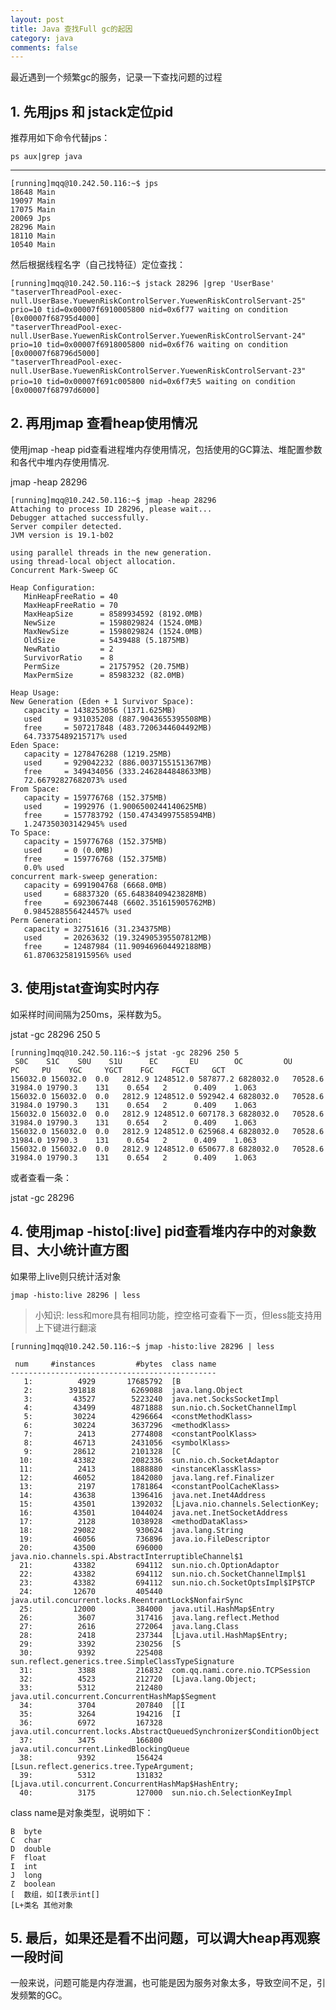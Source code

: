 ```yaml
---
layout: post
title: Java 查找Full gc的起因
category: java
comments: false
---
```

最近遇到一个频繁gc的服务，记录一下查找问题的过程

## 1. 先用jps 和 jstack定位pid

推荐用如下命令代替jps：

	ps aux|grep java

---

	[running]mqq@10.242.50.116:~$ jps
	18648 Main
	19097 Main
	17075 Main
	20069 Jps
	28296 Main
	18110 Main
	10540 Main

然后根据线程名字（自己找特征）定位查找：

	[running]mqq@10.242.50.116:~$ jstack 28296 |grep 'UserBase'
	"taserverThreadPool-exec-null.UserBase.YuewenRiskControlServer.YuewenRiskControlServant-25" prio=10 tid=0x00007f6910005800 nid=0x6f77 waiting on condition [0x00007f68795d4000]
	"taserverThreadPool-exec-null.UserBase.YuewenRiskControlServer.YuewenRiskControlServant-24" prio=10 tid=0x00007f6918005800 nid=0x6f76 waiting on condition [0x00007f68796d5000]
	"taserverThreadPool-exec-null.UserBase.YuewenRiskControlServer.YuewenRiskControlServant-23" prio=10 tid=0x00007f691c005800 nid=0x6f7夫5 waiting on condition [0x00007f68797d6000]

## 2. 再用jmap 查看heap使用情况

使用jmap -heap pid查看进程堆内存使用情况，包括使用的GC算法、堆配置参数和各代中堆内存使用情况.

jmap -heap 28296

	[running]mqq@10.242.50.116:~$ jmap -heap 28296
	Attaching to process ID 28296, please wait...
	Debugger attached successfully.
	Server compiler detected.
	JVM version is 19.1-b02

	using parallel threads in the new generation.
	using thread-local object allocation.
	Concurrent Mark-Sweep GC

	Heap Configuration:
	   MinHeapFreeRatio = 40
	   MaxHeapFreeRatio = 70
	   MaxHeapSize      = 8589934592 (8192.0MB)
	   NewSize          = 1598029824 (1524.0MB)
	   MaxNewSize       = 1598029824 (1524.0MB)
	   OldSize          = 5439488 (5.1875MB)
	   NewRatio         = 2
	   SurvivorRatio    = 8
	   PermSize         = 21757952 (20.75MB)
	   MaxPermSize      = 85983232 (82.0MB)

	Heap Usage:
	New Generation (Eden + 1 Survivor Space):
	   capacity = 1438253056 (1371.625MB)
	   used     = 931035208 (887.9043655395508MB)
	   free     = 507217848 (483.7206344604492MB)
	   64.73375489215717% used
	Eden Space:
	   capacity = 1278476288 (1219.25MB)
	   used     = 929042232 (886.0037155151367MB)
	   free     = 349434056 (333.2462844848633MB)
	   72.66792827682073% used
	From Space:
	   capacity = 159776768 (152.375MB)
	   used     = 1992976 (1.9006500244140625MB)
	   free     = 157783792 (150.47434997558594MB)
	   1.247350303142945% used
	To Space:
	   capacity = 159776768 (152.375MB)
	   used     = 0 (0.0MB)
	   free     = 159776768 (152.375MB)
	   0.0% used
	concurrent mark-sweep generation:
	   capacity = 6991904768 (6668.0MB)
	   used     = 68837320 (65.64838409423828MB)
	   free     = 6923067448 (6602.351615905762MB)
	   0.9845288556424457% used
	Perm Generation:
	   capacity = 32751616 (31.234375MB)
	   used     = 20263632 (19.324905395507812MB)
	   free     = 12487984 (11.909469604492188MB)
	   61.870632581915956% used

## 3. 使用jstat查询实时内存

如采样时间间隔为250ms，采样数为5。

jstat -gc 28296 250 5

	[running]mqq@10.242.50.116:~$ jstat -gc 28296 250 5
	 S0C    S1C    S0U    S1U      EC       EU        OC         OU       PC     PU    YGC     YGCT    FGC    FGCT     GCT   
	156032.0 156032.0  0.0   2812.9 1248512.0 587877.2 6828032.0   70528.6   31984.0 19790.3    131    0.654   2      0.409    1.063
	156032.0 156032.0  0.0   2812.9 1248512.0 592942.4 6828032.0   70528.6   31984.0 19790.3    131    0.654   2      0.409    1.063
	156032.0 156032.0  0.0   2812.9 1248512.0 607178.3 6828032.0   70528.6   31984.0 19790.3    131    0.654   2      0.409    1.063
	156032.0 156032.0  0.0   2812.9 1248512.0 625968.4 6828032.0   70528.6   31984.0 19790.3    131    0.654   2      0.409    1.063
	156032.0 156032.0  0.0   2812.9 1248512.0 650677.8 6828032.0   70528.6   31984.0 19790.3    131    0.654   2      0.409    1.063

或者查看一条：

jstat -gc 28296

## 4. 使用jmap -histo[:live] pid查看堆内存中的对象数目、大小统计直方图

如果带上live则只统计活对象

	jmap -histo:live 28296 | less

> 小知识:
less和more具有相同功能，控空格可查看下一页，但less能支持用上下键进行翻滚

	[running]mqq@10.242.50.116:~$ jmap -histo:live 28296 | less

	 num     #instances         #bytes  class name
	----------------------------------------------
	   1:          4929       17685792  [B
	   2:        391818        6269088  java.lang.Object
	   3:         43527        5223240  java.net.SocksSocketImpl
	   4:         43499        4871888  sun.nio.ch.SocketChannelImpl
	   5:         30224        4296664  <constMethodKlass>
	   6:         30224        3637296  <methodKlass>
	   7:          2413        2774808  <constantPoolKlass>
	   8:         46713        2431056  <symbolKlass>
	   9:         28612        2101328  [C
	  10:         43382        2082336  sun.nio.ch.SocketAdaptor
	  11:          2413        1888880  <instanceKlassKlass>
	  12:         46052        1842080  java.lang.ref.Finalizer
	  13:          2197        1781864  <constantPoolCacheKlass>
	  14:         43638        1396416  java.net.Inet4Address
	  15:         43501        1392032  [Ljava.nio.channels.SelectionKey;
	  16:         43501        1044024  java.net.InetSocketAddress
	  17:          2128        1038928  <methodDataKlass>
	  18:         29082         930624  java.lang.String
	  19:         46056         736896  java.io.FileDescriptor
	  20:         43500         696000  java.nio.channels.spi.AbstractInterruptibleChannel$1
	  21:         43382         694112  sun.nio.ch.OptionAdaptor
	  22:         43382         694112  sun.nio.ch.SocketChannelImpl$1
	  23:         43382         694112  sun.nio.ch.SocketOptsImpl$IP$TCP
	  24:         12670         405440  java.util.concurrent.locks.ReentrantLock$NonfairSync
	  25:         12000         384000  java.util.HashMap$Entry
	  26:          3607         317416  java.lang.reflect.Method
	  27:          2616         272064  java.lang.Class
	  28:          2418         237344  [Ljava.util.HashMap$Entry;
	  29:          3392         230256  [S
	  30:          9392         225408  sun.reflect.generics.tree.SimpleClassTypeSignature
	  31:          3388         216832  com.qq.nami.core.nio.TCPSession
	  32:          4523         212720  [Ljava.lang.Object;
	  33:          5312         212480  java.util.concurrent.ConcurrentHashMap$Segment
	  34:          3704         207840  [[I
	  35:          3264         194216  [I
	  36:          6972         167328  java.util.concurrent.locks.AbstractQueuedSynchronizer$ConditionObject
	  37:          3475         166800  java.util.concurrent.LinkedBlockingQueue
	  38:          9392         156424  [Lsun.reflect.generics.tree.TypeArgument;
	  39:          5312         131832  [Ljava.util.concurrent.ConcurrentHashMap$HashEntry;
	  40:          3175         127000  sun.nio.ch.SelectionKeyImpl


class name是对象类型，说明如下：

	B  byte
	C  char
	D  double
	F  float
	I  int
	J  long
	Z  boolean
	[  数组，如[I表示int[]
	[L+类名 其他对象

## 5. 最后，如果还是看不出问题，可以调大heap再观察一段时间

一般来说，问题可能是内存泄漏，也可能是因为服务对象太多，导致空间不足，引发频繁的GC。
